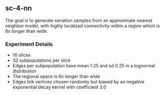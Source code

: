 ## sc-4-nn ##

The goal is to generate seriation samples from an approximate nearest neighbor model, with 
highly localized connectivity within a region which is 6x longer than wide.  


### Experiment Details ###

* 10 slices 
* 32 subpopulations per slice
* Edges per subpopulation have mean 1.25 and sd 0.25 in a lognormal distribution
* The regional space is 6x longer than wide
* Edges link vertices chosen randomly but biased by an negative exponential decay kernel with coefficient 3.0


